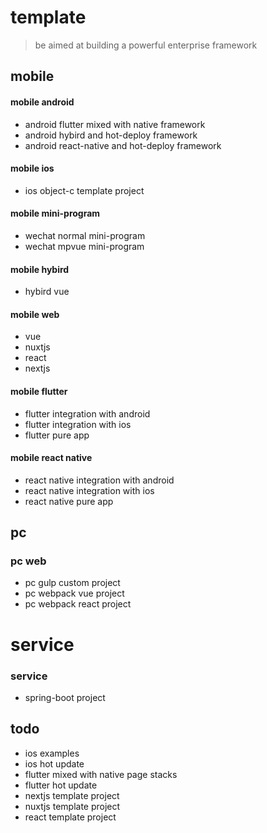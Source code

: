 # template
> be aimed at building a powerful enterprise framework

## mobile
#### mobile android
- android flutter mixed with native framework
- android hybird and hot-deploy framework
- android react-native and hot-deploy framework

#### mobile ios
- ios object-c template project

#### mobile mini-program
- wechat normal mini-program
- wechat mpvue mini-program

#### mobile hybird
- hybird vue

#### mobile web
- vue
- nuxtjs
- react
- nextjs

#### mobile flutter
- flutter integration with android
- flutter integration with ios
- flutter pure app

#### mobile react native
- react native integration with android
- react native integration with ios
- react native pure app

## pc
### pc web
- pc gulp custom project
- pc webpack vue project
- pc webpack react project

# service
### service
- spring-boot project

## todo
- ios examples
- ios hot update
- flutter mixed with native page stacks
- flutter hot update
- nextjs template project
- nuxtjs template project
- react template project